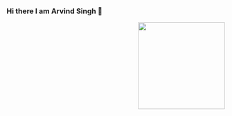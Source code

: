 ### Hi there I am Arvind Singh 👋
<img align='right' src='https://drive.google.com/file/d/1vd85p8L9UGCu3eS2fRiYmm0RsX_js3PD/view?usp=sharing' width='200"'>


